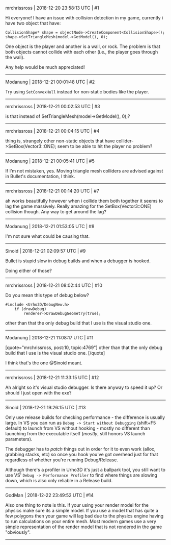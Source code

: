 mrchrissross | 2018-12-20 23:58:13 UTC | #1

Hi everyone!
I have an issue with collision detection in my game, currently i have two object that have: 

    CollisionShape* shape = objectNode->CreateComponent<CollisionShape>();
    shape->SetTriangleMesh(model->GetModel(), 0);

One object is the player and another is a wall, or rock. The problem is that both objects cannot collide with each other (i.e., the player goes through the wall).

Any help would be much appreciated!

-------------------------

Modanung | 2018-12-21 00:01:48 UTC | #2

Try using `SetConvexHull` instead for non-static bodies like the player.

-------------------------

mrchrissross | 2018-12-21 00:02:53 UTC | #3

is that instead of SetTriangleMesh(model-&gt;GetModel(), 0);?

-------------------------

mrchrissross | 2018-12-21 00:04:15 UTC | #4

thing is, strangely other non-static objects that have collider->SetBox(Vector3::ONE); seem to be able to hit the player no problem?

-------------------------

Modanung | 2018-12-21 00:05:41 UTC | #5

If I'm not mistaken, yes.
Moving triangle mesh colliders are advised against in Bullet's documentation, I think.

-------------------------

mrchrissross | 2018-12-21 00:14:20 UTC | #7

ah works beautifully however when i collide them both together it seems to lag the game massively. Really amazing for the SetBox(Vector3::ONE) collision though. Any way to get around the lag?

-------------------------

Modanung | 2018-12-21 01:53:05 UTC | #8

I'm not sure what could be causing that.

-------------------------

Sinoid | 2018-12-21 02:09:57 UTC | #9

Bullet is stupid slow in debug builds and when a debugger is hooked. 

Doing either of those?

-------------------------

mrchrissross | 2018-12-21 08:02:44 UTC | #10

Do you mean this type of debug below?

    #include <Urho3D/DebugNew.h>
        if (drawDebug)
    		renderer->DrawDebugGeometry(true);

other than that the only debug build that I use is the visual studio one.

-------------------------

Modanung | 2018-12-21 11:08:17 UTC | #11

[quote="mrchrissross, post:10, topic:4769"]
other than that the only debug build that I use is the visual studio one.
[/quote]

I think that's the one @Sinoid meant.

-------------------------

mrchrissross | 2018-12-21 11:33:15 UTC | #12

Ah alright so it's visual studio debugger. Is there anyway to speed it up? Or should I just open with the exe?

-------------------------

Sinoid | 2018-12-21 19:26:15 UTC | #13

Only use release builds for checking performance - the difference is usually large. In VS you can run as `Debug -> Start without Debugging` (shift+F5 default) to launch from VS without hooking - mostly no different than launching from the executable itself (*mostly*, still honors VS launch parameters).

The debugger has to *patch* things out in order for it to even work (alloc, grabbing stacks, etc) so once you hook you've got overhead just for that regardless of whether you're running Debug/Release.

Although there's a profiler in Urho3D it's just a ballpark tool, you still want to use VS' `Debug -> Performance Profiler` to find where things are slowing down, which is also only reliable in a Release build.

-------------------------

GodMan | 2018-12-22 23:49:52 UTC | #14

Also one thing to note is this. If your using your render model for the physics make sure its a simple model. If you use a model that has quite a few polygons then your game will lag bad due to the physics engine having to run calculations on your entire mesh. Most modern games use a very simple representation of the render model that is not rendered in the game "obviously".

-------------------------

